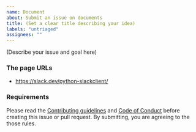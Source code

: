 ```yaml
---
name: Document
about: Submit an issue on documents
title: (Set a clear title describing your idea)
labels: "untriaged"
assignees: ""
---
```


(Describe your issue and goal here)

### The page URLs

- https://slack.dev/python-slackclient/

### Requirements

Please read the [Contributing guidelines](https://github.com/slackapi/python-slackclient/blob/main/.github/contributing.md) and [Code of Conduct](https://slackhq.github.io/code-of-conduct) before creating this issue or pull request. By submitting, you are agreeing to the those rules.

